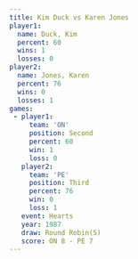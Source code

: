 ```yaml
---
title: Kim Duck vs Karen Jones
player1:            
  name: Duck, Kim   
  percent: 60       
  wins: 1           
  losses: 0         
player2:            
  name: Jones, Karen
  percent: 76       
  wins: 0           
  losses: 1         
games:
 - player1:          
     team: 'ON'      
     position: Second
     percent: 60     
     win: 1          
     loss: 0         
   player2:         
     team: 'PE'     
     position: Third
     percent: 76    
     win: 0         
     loss: 1        
   event: Hearts       
   year: 1987          
   draw: Round Robin(5)
   score: ON 8 - PE 7  
---
```

